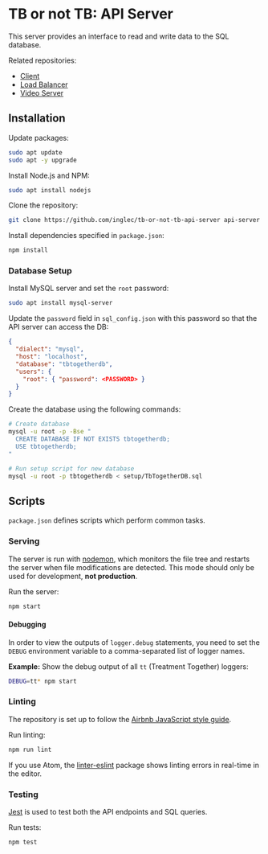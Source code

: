 # TB or not TB: API Server

This server provides an interface to read and write data to the SQL database.

Related repositories:
* [Client](https://github.com/inglec/tb-or-not-tb-client)
* [Load Balancer](https://github.com/inglec/tb-or-not-tb-load-balancer)
* [Video Server](https://github.com/inglec/tb-or-not-tb-video-server)

## Installation

Update packages:
``` bash
sudo apt update
sudo apt -y upgrade
```

Install Node.js and NPM:

``` bash
sudo apt install nodejs
```

Clone the repository:
``` bash
git clone https://github.com/inglec/tb-or-not-tb-api-server api-server
```

Install dependencies specified in `package.json`:
``` bash
npm install
```

### Database Setup

Install MySQL server and set the `root` password:
``` bash
sudo apt install mysql-server
```

Update the `password` field in `sql_config.json` with this password so that the API server can access the DB:
``` json
{
  "dialect": "mysql",
  "host": "localhost",
  "database": "tbtogetherdb",
  "users": {
    "root": { "password": <PASSWORD> }
  }
}
```

Create the database using the following commands:
``` bash
# Create database
mysql -u root -p -Bse "
  CREATE DATABASE IF NOT EXISTS tbtogetherdb;
  USE tbtogetherdb;
"

# Run setup script for new database
mysql -u root -p tbtogetherdb < setup/TbTogetherDB.sql
```

## Scripts

`package.json` defines scripts which perform common tasks.

### Serving

The server is run with [nodemon](https://nodemon.io/), which monitors the file tree and restarts the server when file modifications are detected. This mode should only be used for development, **not production**.

Run the server:
``` bash
npm start
```

#### Debugging

In order to view the outputs of `logger.debug` statements, you need to set the `DEBUG` environment variable to a comma-separated list of logger names.

**Example:** Show the debug output of all `tt` (Treatment Together) loggers:
``` bash
DEBUG=tt* npm start
```

### Linting

The repository is set up to follow the [Airbnb JavaScript style guide](https://github.com/airbnb/javascript/blob/master/README.md).

Run linting:
``` bash
npm run lint
```

If you use Atom, the [linter-eslint](https://atom.io/packages/linter-eslint) package shows linting errors in real-time in the editor.

### Testing

[Jest](https://jestjs.io/en/) is used to test both the API endpoints and SQL queries.

Run tests:
``` bash
npm test
```
